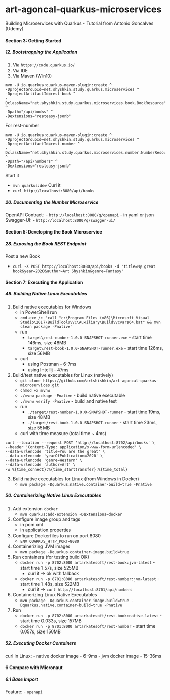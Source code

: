 # art-agoncal-quarkus-microservices
Building Microservices with Quarkus - Tutorial from Antonio Goncalves (Udemy)

####  Section 3: Getting Started

#####  12. Bootstrapping the Application

1.  Via `https://code.quarkus.io/`
2.  Via IDE
3.  Via Maven (Win10)
```
mvn -U io.quarkus:quarkus-maven-plugin:create ^
-DprojectGroupId=net.shyshkin.study.quarkus.microservices ^
-DprojectArtifactId=rest-book ^
-DclassName="net.shyshkin.study.quarkus.microservices.book.BookResource" ^
-Dpath="/api/books" ^
-Dextensions="resteasy-jsonb"
```
For rest-number
```
mvn -U io.quarkus:quarkus-maven-plugin:create ^
-DprojectGroupId=net.shyshkin.study.quarkus.microservices ^
-DprojectArtifactId=rest-number ^
-DclassName="net.shyshkin.study.quarkus.microservices.number.NumberResource" ^
-Dpath="/api/numbers" ^
-Dextensions="resteasy-jsonb"
```
Start it
-  `mvn quarkus:dev`
Curl it
-  `curl http://localhost:8080/api/books`

#####  20. Documenting the Number Microservice

OpenAPI Contract:
    -  `http://localhost:8080/q/openapi`
    -  in yaml or json
Swagger-UI:
    -  `http://localhost:8080/q/swagger-ui/`   

####  Section 5: Developing the Book Microservice

#####  28. Exposing the Book REST Endpoint

Post a new Book
-  `curl -X POST http://localhost:8080/api/books -d "title=My great book&year=2020&author=Art Shyshkin&genre=Fantasy"`

####  Section 7: Executing the Application

#####  48. Building Native Linux Executables

1.  Build native executables for Windows
    -  in PowerShell run
    -  `cmd.exe /c 'call "c:\Program Files (x86)\Microsoft Visual Studio\2017\BuildTools\VC\Auxiliary\Build\vcvars64.bat" && mvn clean package -Pnative' `
    -  run
        -  `target\rest-number-1.0.0-SNAPSHOT-runner.exe` - start time 146ms, size 48MB
        -  `target\rest-book-1.0.0-SNAPSHOT-runner.exe` - start time 126ms, size 56MB
    -  curl
        -  using Postman - 6-7ms
        -  using Intellij - 47ms
2.  Build/test native executables for Linux (natively)
    -  `git clone https://github.com/artshishkin/art-agoncal-quarkus-microservices.git`
    -  `chmod +x mvnw`
    -  `./mvnw package -Pnative` - build native executable
    -  `./mvnw verify -Pnative` - build and native test
    -  run
        -  `./target/rest-number-1.0.0-SNAPSHOT-runner` - start time 19ms, size 48MB
        -  `./target/rest-book-1.0.0-SNAPSHOT-runner` - start time 23ms, size 55MB
    -  curl with time measure (total time ~ 4ms)    
```shell
curl --location --request POST 'http://localhost:8702/api/books' \
--header 'Content-Type: application/x-www-form-urlencoded' \
--data-urlencode 'title=You are the great' \
--data-urlencode 'yearOfPublication=2020' \
--data-urlencode 'genre=Western' \
--data-urlencode 'author=Art' \
-w %{time_connect}:%{time_starttransfer}:%{time_total}
```    
3.  Build native executables for Linux (from Windows in Docker)
    -  `mvn package -Dquarkus.native.container-build=true -Pnative`

#####  50. Containerizing Native Linux Executables

1.  Add extension `docker`
    -  `mvn quarkus:add-extension -Dextensions=docker`
2.  Configure image group and tags
    -  in pom.xml
    -  in application.properties
3.  Configure Dockerfiles to run on port 8080
    -  `ENV QUARKUS_HTTP_PORT=8080`
4.  Containerizing JVM images
    - `mvn package -Dquarkus.container-image.build=true`
5.  Run containers (for testing build OK)
    -  `docker run -p 8702:8080 artarkatesoft/rest-book:jvm-latest` - start time 1.57s, size 525MB
       -  curl it -> ok with fallback
    -  `docker run -p 8701:8080 artarkatesoft/rest-number:jvm-latest` - start time 1.48s, size 522MB
        -  curl it -> `curl http://localhost:8701/api/numbers`
6.  Containerizing Linux Native Executables
    -  `mvn package -Dquarkus.container-image.build=true -Dquarkus.native.container-build=true -Pnative`
7.  Run
    -  `docker run -p 8702:8080 artarkatesoft/rest-book:native-latest` - start time 0.033s, size 157MB
    -  `docker run -p 8701:8080 artarkatesoft/rest-number` - start time 0.057s, size 150MB

#####  52. Executing Docker Containers

curl in Linux:
    -  native docker image - 6-9ms
    -  jvm docker image - 15-36ms

####  6 Compare with Micronaut

#####  6.1 Base Import

Feature:
    -  `openapi`

